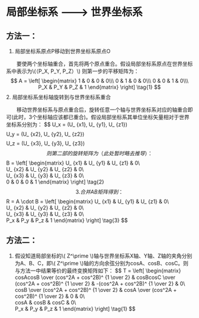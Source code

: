 <script type="text/javascript" async src="https://cdn.mathjax.org/mathjax/latest/MathJax.js?config=TeX-MML-AM_CHTML"> </script>


# 局部坐标系 ---> 世界坐标系

## 方法一： ##

1. 局部坐标系原点P移动到世界坐标系原点O

　　要使两个坐标轴重合，首先将两个原点重合。假设局部坐标系原点在世界坐标系中表示为\\(（P_X, P_Y, P_Z）\\)
则第一步的平移矩阵为：
$$ A =
\left[
 \begin{matrix}
   1 & 0 & 0 & 0\\\
   0 & 1 & 0 & 0\\\
   0 & 0 & 1 & 0\\\
  P_X & P_Y & P_Z & 1
  \end{matrix}
\right] 
\tag{1}
$$
2. 局部坐标系坐标轴旋转到与世界坐标系重合

　　移动世界坐标系与原点重合后，旋转任意一个轴与世界坐标系对应的轴重合即可(此时，3个坐标轴应该都已重合)。假设局部坐标系其单位坐标矢量相对于世界坐标系分别为：
$$ 
U_x = (U_ \{x1},  U_ \{y1},  U_ \{z1}) 
$$
$$ 
U_y = (U_ \{x2},  U_ \{y2},  U_ \{z2}) 
$$
$$ 
U_z = (U_ \{x3},  U_ \{y3},  U_ \{z3}) 
$$
　　则第二部的旋转矩阵为（此处暂时略去推导）：
$$ B =
\left[
 \begin{matrix}
   U_ \{x1} & U_ \{y1} & U_ \{z1} & 0\\\
   U_ \{x2} & U_ \{y2} & U_ \{z2} & 0\\\
   U_ \{x3} & U_ \{y3} & U_ \{z3} & 0\\\
   0 & 0 & 0 & 1
  \end{matrix}
\right] 
\tag{2}
$$
3. 合并AB矩阵得到：
$$ 
R = A \cdot B = 
\left[
 \begin{matrix}
   U_ \{x1} & U_ \{y1} & U_ \{z1} & 0\\\
   U_ \{x2} & U_ \{y2} & U_ \{z2} & 0\\\
   U_ \{x3} & U_ \{y3} & U_ \{z3} & 0\\\
   P_x & P_y & P_z & 1
  \end{matrix}
\right] 
\tag{3}
$$
## 方法二： ##
1. 假设知道局部坐标的\\( Z^\prime \\)轴与世界坐标系X轴、Y轴、Z轴的夹角分别为A、B、C，即\\( Z^\prime \\)轴的方向余弦分别为cosA、cosB、cosC。则与方法一中结果等价的最终变换矩阵如下：
$$ T =
\left[
 \begin{matrix}
   cosAcosB \over (cos^2A + cos^2B)^ \{1 \over 2} & cosBcosC \over (cos^2A + cos^2B)^ \{1 \over 2} & -(cos^2A + cos^2B)^ \{1 \over 2} & 0\\\
   cosB \over (cos^2A + cos^2B)^ \{1 \over 2} & cosA \over (cos^2A + cos^2B)^ \{1 \over 2} & 0 & 0\\\
   cosA & cosB & cosC & 0\\\
   P_x & P_y & P_z & 1
  \end{matrix}
\right] 
\tag{1}
$$

